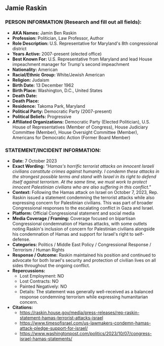## Jamie Raskin

### PERSON INFORMATION (Research and fill out all fields):
- **AKA Names:** Jamin Ben Raskin
- **Profession:** Politician, Law Professor, Author
- **Role Description:** U.S. Representative for Maryland's 8th congressional district
- **Years Active:** 2007-present (elected office)
- **Best Known For:** U.S. Representative from Maryland and lead House impeachment manager for Trump's second impeachment
- **Nationality:** American
- **Racial/Ethnic Group:** White/Jewish American
- **Religion:** Judaism
- **Birth Date:** 13 December 1962
- **Birth Place:** Washington, D.C., United States
- **Death Date:** 
- **Death Place:** 
- **Residence:** Takoma Park, Maryland
- **Political Party:** Democratic Party (2007-present)
- **Political Beliefs:** Progressive
- **Affiliated Organizations:** Democratic Party (Elected Politician), U.S. House of Representatives (Member of Congress), House Judiciary Committee (Member), House Oversight Committee (Member), Americans for Democratic Action (Former Board Member)

### STATEMENT/INCIDENT INFORMATION:
- **Date:** 7 October 2023
- **Exact Wording:** *"Hamas's horrific terrorist attacks on innocent Israeli civilians constitute crimes against humanity. I condemn these attacks in the strongest possible terms and stand with Israel in its right to defend itself against terrorism. At the same time, we must work to protect innocent Palestinian civilians who are also suffering in this conflict."*
- **Context:** Following the Hamas attack on Israel on October 7, 2023, Rep. Raskin issued a statement condemning the terrorist attacks while also expressing concern for Palestinian civilians. This was part of broader Congressional responses to the escalating conflict in Gaza and Israel.
- **Platform:** Official Congressional statement and social media
- **Media Coverage / Framing:** Coverage focused on bipartisan Congressional condemnation of Hamas attacks, with some outlets noting Raskin's inclusion of concern for Palestinian civilians alongside his condemnation of Hamas and support for Israel's right to self-defense.
- **Categories:** Politics / Middle East Policy / Congressional Response / Terrorism / Human Rights
- **Response / Outcome:** Raskin maintained his position and continued to advocate for both Israel's security and protection of civilian lives on all sides throughout the ongoing conflict.
- **Repercussions:**
  - Lost Employment: NO
  - Lost Contracts: NO
  - Painted Negatively: NO
  - Details: The statement was generally well-received as a balanced response condemning terrorism while expressing humanitarian concern.
- **Citations:** 
  - https://raskin.house.gov/media/press-releases/rep-raskin-statement-hamas-terrorist-attacks-israel
  - https://www.timesofisrael.com/us-lawmakers-condemn-hamas-attack-pledge-support-for-israel/
  - https://www.washingtonpost.com/politics/2023/10/07/congress-israel-hamas-statements/